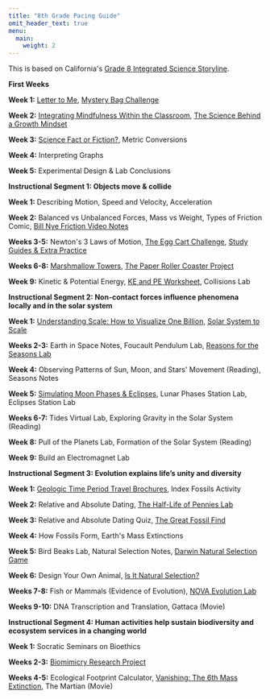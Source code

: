 ```yaml
---
title: "8th Grade Pacing Guide"
omit_header_text: true
menu:
  main:
    weight: 2
---
```


This is based on California's [Grade 8 Integrated Science Storyline](https://ngss.sdcoe.net/CA-NGSS-Course-Models/Middle-School-6-8/Preferred-Integrated-Model/Grade-8/CA-Science-Framework-Description-Grade-8).

**First Weeks**

**Week 1:** [Letter to Me](/posts/letter-to-teacher), [Mystery Bag Challenge](/posts/the-mystery-bag-challenge)

**Week 2:** [Integrating Mindfulness Within the Classroom](/posts/integrating-mindfulness), [The Science Behind a Growth Mindset](/posts/teaching-the-science-behind-a-growth-mindset)

**Week 3:** [Science Fact or Fiction?](/posts/science-fact-or-fiction-fact), Metric Conversions

**Week 4:** Interpreting Graphs

**Week 5:** Experimental Design & Lab Conclusions

**Instructional Segment 1: Objects move & collide**

**Week 1:** Describing Motion, Speed and Velocity, Acceleration

**Week 2:** Balanced vs Unbalanced Forces, Mass vs Weight, Types of Friction Comic, [Bill Nye Friction Video Notes](/posts/bill-nye-friction-worksheet)

**Weeks 3-5:** Newton's 3 Laws of Motion, [The Egg Cart Challenge](/posts/the-egg-cart-challenge), [Study Guides & Extra Practice](/posts/physics-study-guides-and-worksheets)

**Weeks 6-8:** [Marshmallow Towers](/posts/marshmallow-towers), [The Paper Roller Coaster Project](/posts/the-paper-roller-coaster-project)

**Week 9:** Kinetic & Potential Energy, [KE and PE Worksheet](/posts/kinetic-and-potential-energy-worksheet), Collisions Lab

**Instructional Segment 2: Non-contact forces influence phenomena locally and in the solar system**

**Week 1:** [Understanding Scale: How to Visualize One Billion](/posts/understanding-scale), [Solar System to Scale](/posts/solar-system-to-scale)

**Weeks 2-3:** Earth in Space Notes, Foucault Pendulum Lab, [Reasons for the Seasons Lab](/posts/reasons-for-the-seasons-lab)

**Week 4:** Observing Patterns of Sun, Moon, and Stars' Movement (Reading), Seasons Notes

**Week 5:** [Simulating Moon Phases & Eclipses](/posts/simulating-moon-phases-eclipses), Lunar Phases Station Lab, Eclipses Station Lab

**Weeks 6-7:** Tides Virtual Lab, Exploring Gravity in the Solar System (Reading)

**Week 8:** Pull of the Planets Lab, Formation of the Solar System (Reading)

**Week 9:** Build an Electromagnet Lab

**Instructional Segment 3: Evolution explains life’s unity and diversity**

**Week 1:** [Geologic Time Period Travel Brochures](/posts/geologic-time-period-travel-brochures), Index Fossils Activity

**Week 2:** Relative and Absolute Dating, [The Half-Life of Pennies Lab](/posts/the-half-life-of-pennies-lab/)

**Week 3:** Relative and Absolute Dating Quiz, [The Great Fossil Find](/posts/the-great-fossil-find)

**Week 4:** How Fossils Form, Earth's Mass Extinctions

**Week 5:** Bird Beaks Lab, Natural Selection Notes, [Darwin Natural Selection Game](/posts/darwin-who-wants-to-live-a-million-years)

**Week 6:** Design Your Own Animal, [Is It Natural Selection?](/posts/is-it-natural-selection)

**Weeks 7-8:** Fish or Mammals (Evidence of Evolution), [NOVA Evolution Lab](/posts/nova-evolution-lab)

**Weeks 9-10:** DNA Transcription and Translation, Gattaca (Movie)

**Instructional Segment 4: Human activities help sustain biodiversity and ecosystem services in a changing world**

**Week 1:** Socratic Seminars on Bioethics

**Weeks 2-3:** [Biomimicry Research Project](/posts/biomimicry-research-project)

**Weeks 4-5:** Ecological Footprint Calculator, [Vanishing: The 6th Mass Extinction](/posts/vanishing), The Martian (Movie)

